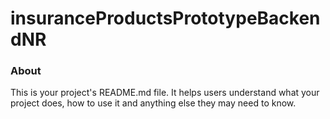 insuranceProductsPrototypeBackendNR
===================================

### About

This is your project's README.md file. It helps users understand what your
project does, how to use it and anything else they may need to know.